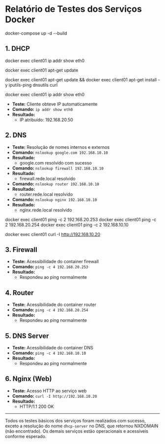 # Relatório de Testes dos Serviços Docker
docker-compose up -d --build

## 1. DHCP
docker exec client01 ip addr show eth0

docker exec client01 apt-get update

docker exec client01 apt-get update && docker exec client01 apt-get install -y iputils-ping dnsutils curl

docker exec client01 ip addr show eth0

- **Teste:** Cliente obteve IP automaticamente
- **Comando:** `ip addr show eth0`
- **Resultado:**
  - IP atribuído: 192.168.20.50

## 2. DNS

- **Teste:** Resolução de nomes internos e externos
- **Comando:** `nslookup google.com 192.168.10.10`
- **Resultado:**
  - google.com resolvido com sucesso
- **Comando:** `nslookup firewall 192.168.10.10`
- **Resultado:**
  - firewall.rede.local resolvido
- **Comando:** `nslookup router 192.168.10.10`
- **Resultado:**
  - router.rede.local resolvido
- **Comando:** `nslookup nginx 192.168.10.10`
- **Resultado:**
  - nginx.rede.local resolvido

docker exec client01 ping -c 2 192.168.20.253
docker exec client01 ping -c 2 192.168.20.254
docker exec client01 ping -c 2 192.168.10.10

docker exec client01 curl -I http://192.168.10.20

## 3. Firewall
- **Teste:** Acessibilidade do container firewall
- **Comando:** `ping -c 4 192.168.20.253`
- **Resultado:**
  - Respondeu ao ping normalmente

## 4. Router
- **Teste:** Acessibilidade do container router
- **Comando:** `ping -c 4 192.168.20.254`
- **Resultado:**
  - Respondeu ao ping normalmente

## 5. DNS Server
- **Teste:** Acessibilidade do container DNS
- **Comando:** `ping -c 4 192.168.10.10`
- **Resultado:**
  - Respondeu ao ping normalmente

## 6. Nginx (Web)
- **Teste:** Acesso HTTP ao serviço web
- **Comando:** `curl -I http://192.168.10.20`
- **Resultado:**
  - HTTP/1.1 200 OK

---

Todos os testes básicos dos serviços foram realizados com sucesso, exceto a resolução do nome `dhcp-server` no DNS, que retornou NXDOMAIN (não encontrado). Os demais serviços estão operacionais e acessíveis conforme esperado. 